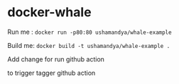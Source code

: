 # docker-whale

Run me : `docker run -p80:80 ushamandya/whale-example`

Build me: `docker build -t ushamandya/whale-example .`

Add change for run github action

to trigger tagger github action
